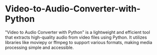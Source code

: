 # Video-to-Audio-Converter-with-Python
"Video to Audio Converter with Python" is a lightweight and efficient tool that extracts high-quality audio from video files using Python. It utilizes libraries like moviepy or ffmpeg to support various formats, making media processing simple and accessible.
